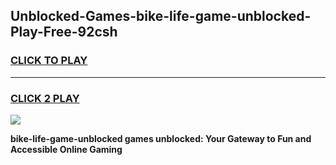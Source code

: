 
## Unblocked-Games-bike-life-game-unblocked-Play-Free-92csh
<h3>
<a href="https://premium76.site?title=bike-life-game-unblocked&ref=17A">CLICK TO PLAY</a></h3>
<hr>

<h3>
<a href="https://premium76.site?title=bike-life-game-unblocked&ref=17A">CLICK 2 PLAY</a>
  
</h3>

<a href="https://premium76.site?title=bike-life-game-unblocked&ref=17A"><img src="https://clearcache.store/games.png"></a>


**bike-life-game-unblocked games unblocked: Your Gateway to Fun and Accessible Online Gaming**
